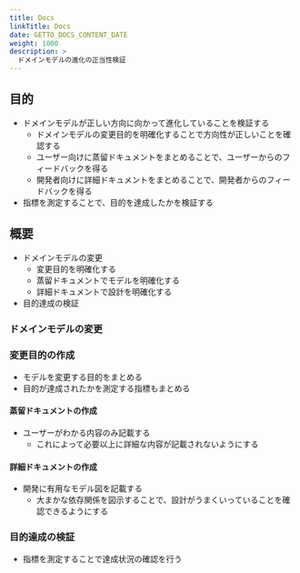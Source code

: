 ```yaml
---
title: Docs
linkTitle: Docs
date: GETTO_DOCS_CONTENT_DATE
weight: 1000
description: >
  ドメインモデルの進化の正当性検証
---
```


## 目的

- ドメインモデルが正しい方向に向かって進化していることを検証する
  - ドメインモデルの変更目的を明確化することで方向性が正しいことを確認する
  - ユーザー向けに蒸留ドキュメントをまとめることで、ユーザーからのフィードバックを得る
  - 開発者向けに詳細ドキュメントをまとめることで、開発者からのフィードバックを得る
- 指標を測定することで、目的を達成したかを検証する


## 概要

- ドメインモデルの変更
  - 変更目的を明確化する
  - 蒸留ドキュメントでモデルを明確化する
  - 詳細ドキュメントで設計を明確化する
- 目的達成の検証


### ドメインモデルの変更

### 変更目的の作成

- モデルを変更する目的をまとめる
- 目的が達成されたかを測定する指標もまとめる


#### 蒸留ドキュメントの作成

- ユーザーがわかる内容のみ記載する
  - これによって必要以上に詳細な内容が記載されないようにする


#### 詳細ドキュメントの作成

- 開発に有用なモデル図を記載する
  - 大まかな依存関係を図示することで、設計がうまくいっていることを確認できるようにする


### 目的達成の検証

- 指標を測定することで達成状況の確認を行う
